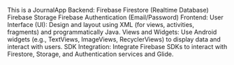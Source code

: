 This is a JournalApp
Backend:
Firebase Firestore (Realtime Database)
Firebase Storage
Firebase Authentication (Email/Password)
Frontend:
User Interface (UI): Design and layout using XML (for views, activities, fragments) and programmatically Java.
Views and Widgets: Use Android widgets (e.g., TextViews, ImageViews, RecyclerViews) to display data and interact with users.
SDK Integration: Integrate Firebase SDKs to interact with Firestore, Storage, and Authentication services and Glide.
